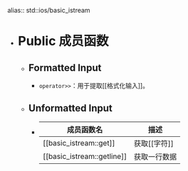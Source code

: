 alias:: std::ios/basic_istream

- # Public 成员函数
	- ## Formatted Input
		- `operator>>`：用于提取[[格式化输入]]。
	- ## Unformatted Input
		- |成员函数名|描述|
		  |--|--|
		  |[[basic_istream::get]]|获取[[字符]]|
		  |[[basic_istream::getline]]|获取一行数据|